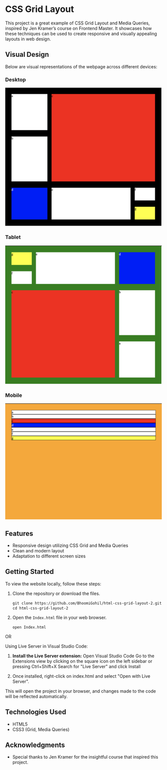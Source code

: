 # CSS Grid Layout

This project is a great example of CSS Grid Layout and Media Queries, inspired by Jen Kramer’s course on Frontend Master. It showcases how these techniques can be used to create responsive and visually appealing layouts in web design.

## Visual Design

Below are visual representations of the webpage across different devices:

### Desktop

![Desktop View](desktop.png)

### Tablet

![Tablet View](tablet.png)

### Mobile

![Mobile View](mobile.png)

## Features

- Responsive design utilizing CSS Grid and Media Queries
- Clean and modern layout
- Adaptation to different screen sizes

## Getting Started

To view the website locally, follow these steps:

1. Clone the repository or download the files.
   ```
   git clone https://github.com/BhoomiGohil/html-css-grid-layout-2.git
   cd html-css-grid-layout-2
   ```
2. Open the `Index.html` file in your web browser.
   ```
   open Index.html
   ```

OR

Using Live Server in Visual Studio Code:

1. **Install the Live Server extension:**
   Open Visual Studio Code Go to the Extensions view by clicking on the square icon on the left sidebar or pressing Ctrl+Shift+X Search for "Live Server" and click Install

2. Once installed, right-click on index.html and select "Open with Live Server".

This will open the project in your browser, and changes made to the code will be reflected automatically.

## Technologies Used

- HTML5
- CSS3 (Grid, Media Queries)

## Acknowledgments

- Special thanks to Jen Kramer for the insightful course that inspired this project.
